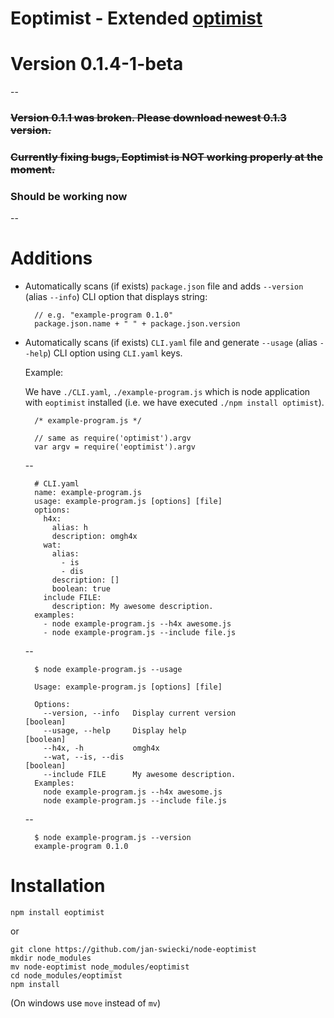# Eoptimist - Extended [optimist](https://github.com/substack/node-optimist)
# Version 0.1.4-1-beta

--

### <del>Version 0.1.1 was broken. Please download newest 0.1.3 version.

### <del>Currently fixing bugs, Eoptimist is NOT working properly at the moment.

### Should be working now

--

# Additions

* Automatically scans (if exists) `package.json` file and adds `--version` (alias `--info`) CLI option that displays string:

		// e.g. "example-program 0.1.0"
		package.json.name + " " + package.json.version

* Automatically scans (if exists) `CLI.yaml` file and generate `--usage` (alias `--help`) CLI option using `CLI.yaml` keys.

	Example:

	We have `./CLI.yaml`, `./example-program.js` which is node application with `eoptimist` installed (i.e. we have executed `./npm install optimist`).

		/* example-program.js */

		// same as require('optimist').argv
		var argv = require('eoptimist').argv

	--

		# CLI.yaml
		name: example-program.js
		usage: example-program.js [options] [file]
		options:
		  h4x:
		    alias: h
		    description: omgh4x
		  wat:
		    alias:
		      - is
		      - dis
		    description: []
		    boolean: true
		  include FILE:
		    description: My awesome description.
		examples:
		  - node example-program.js --h4x awesome.js
		  - node example-program.js --include file.js

	--

		$ node example-program.js --usage

		Usage: example-program.js [options] [file]

		Options:
		  --version, --info   Display current version                          [boolean]
		  --usage, --help     Display help                                     [boolean]
		  --h4x, -h           omgh4x
		  --wat, --is, --dis                                                   [boolean]
		  --include FILE      My awesome description.
		Examples:
		  node example-program.js --h4x awesome.js
		  node example-program.js --include file.js

  	--

		$ node example-program.js --version
		example-program 0.1.0

# Installation

`npm install eoptimist`

or

	git clone https://github.com/jan-swiecki/node-eoptimist
	mkdir node_modules
	mv node-eoptimist node_modules/eoptimist
	cd node_modules/eoptimist
	npm install

(On windows use `move` instead of `mv`)

